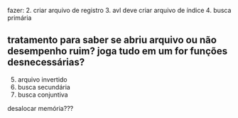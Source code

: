 fazer:
2. criar arquivo de registro
3. avl deve criar arquivo de índice
4. busca primária

tratamento para saber se abriu arquivo ou não
desempenho ruim? joga tudo em um for
funções desnecessárias?
-
5. arquivo invertido
6. busca secundária
7. busca conjuntiva

desalocar memória???
